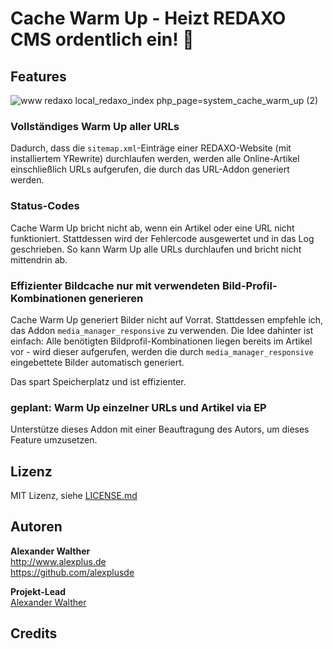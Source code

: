 # Cache Warm Up - Heizt REDAXO CMS ordentlich ein! 🥵

## Features

![www redaxo local_redaxo_index php_page=system_cache_warm_up (2)](https://user-images.githubusercontent.com/3855487/210570361-486d88c0-5a1a-40ad-bd0f-a1a781dcde00.png)

### Vollständiges Warm Up aller URLs

Dadurch, dass die `sitemap.xml`-Einträge einer REDAXO-Website (mit installiertem YRewrite) durchlaufen werden, werden alle Online-Artikel einschließlich URLs aufgerufen, die durch das URL-Addon generiert werden.

### Status-Codes

Cache Warm Up bricht nicht ab, wenn ein Artikel oder eine URL nicht funktioniert. Stattdessen wird der Fehlercode ausgewertet und in das Log geschrieben. So kann Warm Up alle URLs durchlaufen und bricht nicht mittendrin ab.

### Effizienter Bildcache nur mit verwendeten Bild-Profil-Kombinationen generieren

Cache Warm Up generiert Bilder nicht auf Vorrat. Stattdessen empfehle ich, das Addon `media_manager_responsive` zu verwenden. Die Idee dahinter ist einfach: Alle benötigten Bildprofil-Kombinationen liegen bereits im Artikel vor - wird dieser aufgerufen, werden die durch `media_manager_responsive` eingebettete Bilder automatisch generiert.

Das spart Speicherplatz und ist effizienter.

### geplant: Warm Up einzelner URLs und Artikel via EP

Unterstütze dieses Addon mit einer Beauftragung des Autors, um dieses Feature umzusetzen.

## Lizenz

MIT Lizenz, siehe [LICENSE.md](https://github.com/alexplusde/cache_warm_up/blob/master/LICENSE.md)  

## Autoren

**Alexander Walther**  
http://www.alexplus.de  
https://github.com/alexplusde  

**Projekt-Lead**  
[Alexander Walther](https://github.com/alexplusde)

## Credits
